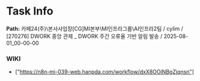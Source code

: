 # Task Info

**Path:** 카페24(주)\본사사업장\[CG]MI본부\MI인프라그룹\AI인프라2팀 / cylim / [270276] DWORK 중앙 관제 _ DWORK 주간 오류율 기반 알림 발송 / 2025-08-01_00-00-00

### WIKI
- ["https://n8n-mi-039-web.hanpda.com/workflow/dxX8OOiNBgZjqnsn"]

